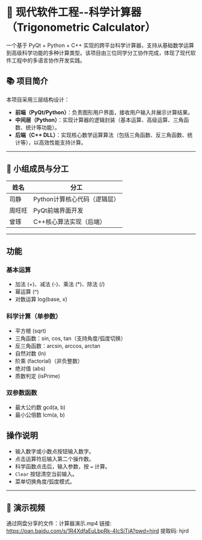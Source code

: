 # 📐 现代软件工程--科学计算器（Trigonometric Calculator）

一个基于 PyQt + Python + C++ 实现的跨平台科学计算器，支持从基础数学运算到高级科学功能的多种计算类型。该项目由三位同学分工协作完成，体现了现代软件工程中的多语言协作开发实践。

## 📚 项目简介

本项目采用三层结构设计：

- **前端（PyQt/Python）**：负责图形用户界面，接收用户输入并展示计算结果。
- **中间层（Python）**：实现计算器的逻辑封装（基本运算、高级运算、三角函数、统计等功能）。
- **后端（C++ DLL）**：实现核心数学运算算法（包括三角函数、反三角函数、统计等），以高效性能支持计算。

---

## 👥 小组成员与分工

| 姓名   | 分工                     |
|--------|--------------------------|
| 司静   | Python计算核心代码（逻辑层） |
| 周旺旺 | PyQt前端界面开发            |
| 曾琢   | C++核心算法实现（后端）      |

---
## 功能

### 基本运算
- 加法 (+)、减法 (-)、乘法 (*)、除法 (/)
- 幂运算 (^)
- 对数运算 log(base, x)

### 科学计算（单参数）
- 平方根 (sqrt)
- 三角函数：sin, cos, tan（支持角度/弧度切换）
- 反三角函数：arcsin, arccos, arctan
- 自然对数 (ln)
- 阶乘 (factorial)（非负整数）
- 绝对值 (abs)
- 质数判定 (isPrime)

### 双参数函数
- 最大公约数 gcd(a, b)
- 最小公倍数 lcm(a, b)

## 操作说明
- 输入数字或小数点按钮输入数字。
- 点击运算符后输入第二个操作数。
- 科学函数点击后，输入参数，按 `=` 计算。
- `Clear` 按钮清空当前输入。
- 菜单切换角度/弧度模式。
---

## 📸 演示视频
通过网盘分享的文件：计算器演示.mp4
链接: https://pan.baidu.com/s/1R4XdfaEuLbpRk-4IcSiTjA?pwd=hjrd 提取码: hjrd


